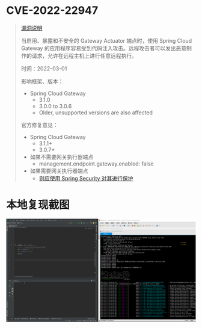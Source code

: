 # CVE-2022-22947

> [漏洞说明](https://tanzu.vmware.com/security/cve-2022-22947)
>
> 当启用、暴露和不安全的 Gateway Actuator 端点时，使用 Spring Cloud Gateway 的应用程序容易受到代码注入攻击。远程攻击者可以发出恶意制作的请求，允许在远程主机上进行任意远程执行。
> 
> 时间：2022-03-01
> 
> 影响框架、版本：
> - Spring Cloud Gateway
>   - 3.1.0
>   - 3.0.0 to 3.0.6
>   - Older, unsupported versions are also affected
> 
> 官方修复意见：
> - Spring Cloud Gateway
>   - 3.1.1+
>   - 3.0.7+
> - 如果不需要网关执行器端点
>   - management.endpoint.gateway.enabled: false
> - 如果需要网关执行器端点
>   - [则应使用 Spring Security 对其进行保护](https://docs.spring.io/spring-boot/docs/current/reference/html/actuator.html#actuator.endpoints.security)

# 本地复现截图

![gateway远程代码注入复现.gif](../../static/project/CVE%E5%A4%8D%E7%8E%B0/CVE-2022-22947/gateway%E8%BF%9C%E7%A8%8B%E4%BB%A3%E7%A0%81%E6%B3%A8%E5%85%A5%E5%A4%8D%E7%8E%B0.gif)